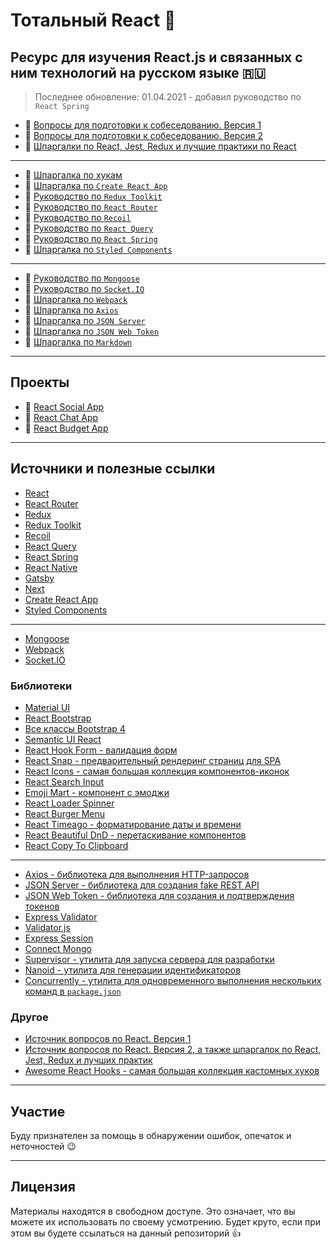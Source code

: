 # Тотальный React :metal:

## Ресурс для изучения React.js и связанных с ним технологий на русском языке :ru:

> Последнее обновление: 01.04.2021 - добавил руководство по `React Spring`

- :page_with_curl: [Вопросы для подготовки к собеседованию. Версия 1](./md/questions.md)
- :page_with_curl: [Вопросы для подготовки к собеседованию. Версия 2](./md/questions-v2.md)
- :memo: [Шпаргалки по React, Jest, Redux и лучшие практики по React](./md/cheatsheets-bestpractices.md)

---

- :memo: [Шпаргалка по хукам](./md/hooks.md)
- :memo: [Шпаргалка по `Create React App`](./md/create-react-app.md)
- :page_with_curl: [Руководство по `Redux Toolkit`](./md/redux-toolkit.md)
- :page_with_curl: [Руководство по `React Router`](./md/react-router.md)
- :page_with_curl: [Руководство по `Recoil`](./md/recoil.md)
- :page_with_curl: [Руководство по `React Query`](./md/react-query.md)
- :page_with_curl: [Руководство по `React Spring`](./md/react-spring.md)
- :memo: [Шпаргалка по `Styled Components`](./md/styled-components.md)

---

- :page_with_curl: [Руководство по `Mongoose`](./md/mongoose.md)
- :page_with_curl: [Руководство по `Socket.IO`](./md/socket/README.md)
- :memo: [Шпаргалка по `Webpack`](./md/webpack.md)
- :memo: [Шпаргалка по `Axios`](./md/axios.md)
- :memo: [Шпаргалка по `JSON Server`](./md/json-server/README.md)
- :memo: [Шпаргалка по `JSON Web Token`](./md/jsonwebtoken.md)
- :memo: [Шпаргалка по `Markdown`](./md/markdown.md)

---

## Проекты

- :link: [React Social App](https://github.com/harryheman/React-Social-App)
- :link: [React Chat App](https://github.com/harryheman/React-Projects/react-chat)
- :link: [React Budget App](https://github.com/harryheman/React-Projects/budget-app)

---

## Источники и полезные ссылки

- [React](https://ru.reactjs.org/)
- [React Router](https://reactrouter.com/)
- [Redux](https://redux.js.org/)
- [Redux Toolkit](https://redux-toolkit.js.org/)
- [Recoil](https://recoiljs.org/)
- [React Query](https://react-query.tanstack.com/)
- [React Spring](https://www.react-spring.io/)
- [React Native](https://reactnative.dev/)
- [Gatsby](https://www.gatsbyjs.com/)
- [Next](https://nextjs.org/)
- [Create React App](https://create-react-app.dev/)
- [Styled Components](https://styled-components.com/)

---

- [Mongoose](https://mongoosejs.com/)
- [Webpack](https://webpack.js.org/)
- [Socket.IO](https://socket.io/)

### Библиотеки

- [Material UI](https://material-ui.com/ru/)
- [React Bootstrap](https://react-bootstrap.github.io/)
- [Все классы Bootstrap 4](https://www.w3schools.com/bootstrap4/bootstrap_ref_all_classes.asp)
- [Semantic UI React](https://react.semantic-ui.com/)
- [React Hook Form - валидация форм](https://react-hook-form.com/ru/)
- [React Snap - предварительный рендеринг страниц для SPA](https://github.com/stereobooster/react-snap)
- [React Icons - самая большая коллекция компонентов-иконок](https://react-icons.github.io/react-icons/)
- [React Search Input](https://www.npmjs.com/package/react-search-input)
- [Emoji Mart - компонент с эмоджи](https://github.com/missive/emoji-mart)
- [React Loader Spinner](https://www.npmjs.com/package/react-loader-spinner)
- [React Burger Menu](https://www.npmjs.com/package/react-burger-menu)
- [React Timeago - форматирование даты и времени](https://www.npmjs.com/package/react-timeago)
- [React Beautiful DnD - перетаскивание компонентов](https://github.com/vtereshyn/react-beautiful-dnd-ru)
- [React Copy To Clipboard](https://www.npmjs.com/package/react-copy-to-clipboard)

---

- [Axios - библиотека для выполнения HTTP-запросов](https://github.com/axios/axios)
- [JSON Server - библиотека для создания fake REST API](https://github.com/typicode/json-server)
- [JSON Web Token - библиотека для создания и подтверждения токенов](https://github.com/auth0/node-jsonwebtoken)
- [Express Validator](https://express-validator.github.io/docs/)
- [Validator.js](https://github.com/validatorjs/validator.js)
- [Express Session](https://www.npmjs.com/package/express-session)
- [Connect Mongo](https://www.npmjs.com/package/connect-mongo)
- [Supervisor - утилита для запуска сервера для разработки](https://www.npmjs.com/package/supervisor)
- [Nanoid - утилита для генерации идентификаторов](https://www.npmjs.com/package/nanoid)
- [Concurrently - утилита для одновременного выполнения нескольких команд в `package.json`](https://www.npmjs.com/package/concurrently)

### Другое

- [Источник вопросов по React. Версия 1](https://github.com/sudheerj/reactjs-interview-questions)
- [Источник вопросов по React. Версия 2, а также шпаргалок по React, Jest, Redux и лучших практик](https://github.com/learning-zone/react-interview-questions)
- [Awesome React Hooks - самая большая коллекция кастомных хуков](https://github.com/rehooks/awesome-react-hooks)

---

## Участие

Буду признателен за помощь в обнаружении ошибок, опечаток и неточностей :wink:

---

## Лицензия

Материалы находятся в свободном доступе. Это означает, что вы можете их использовать по своему усмотрению. Будет круто, если при этом вы будете ссылаться на данный репозиторий :thumbsup:
